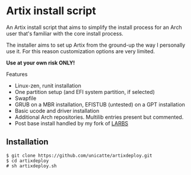 # Artix install script

An Artix install script that aims to simplify the install process for an Arch user that's familiar with the core install process.

The installer aims to set up Artix from the ground-up the way I personally use it. For this reason customization options are very limited.

**Use at your own risk ONLY!**

Features
- Linux-zen, runit installation
- One partition setup (and EFI system partition, if selected)
- Swapfile
- GRUB on a MBR installation, EFISTUB (untested) on a GPT installation
- Basic ucode and driver installation
- Additional Arch repositories. Multilib entries present but commented.
- Post base install handled by my fork of [LARBS](https://github.com/unicatte/LARBS)

## Installation

```
$ git clone https://github.com/unicatte/artixdeploy.git
$ cd artixdeploy
# sh artixdeploy.sh
```
